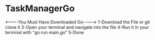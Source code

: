 # TaskManagerGo
<----You Must Have Downloaded Go---->
1-Download the File or git clone it
3-Open your terminal and navigate into the file
4-Run it in your terminal with "go run main.go"
5-Done
